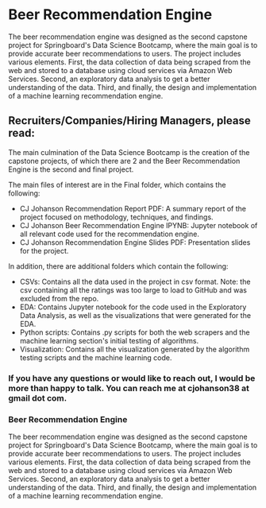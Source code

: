# Beer Recommendation Engine

The beer recommendation engine was designed as the second capstone project for Springboard's Data Science Bootcamp, where the main goal is to provide accurate beer recommendations to users. The project includes various elements. First, the data collection of data being scraped from the web and stored to a database using cloud services via Amazon Web Services. Second, an exploratory data analysis to get a better understanding of the data. Third, and finally, the design and implementation of a machine learning recommendation engine.

## Recruiters/Companies/Hiring Managers, please read:
The main culmination of the Data Science Bootcamp is the creation of the capstone projects, of which there are 2 and the Beer Recommendation Engine is the second and final project.

The main files of interest are in the Final folder, which contains the following:
* CJ Johanson Recommendation Report PDF: A summary report of the project focused on methodology, techniques, and findings.
* CJ Johanson Beer Recommendation Engine IPYNB: Jupyter notebook of all relevant code used for the recommendation engine.
* CJ Johanson Recommendation Engine Slides PDF: Presentation slides for the project.

In addition, there are additional folders which contain the following:
* CSVs: Contains all the data used in the project in csv format. Note: the csv containing all the ratings was too large to load to GitHub and was excluded from the repo.
* EDA: Contains Jupyter notebook for the code used in the Exploratory Data Analysis, as well as the visualizations that were generated for the EDA.
* Python scripts: Contains .py scripts for both the web scrapers and the machine learning section's initial testing of algorithms.
* Visualization: Contains all the visualization generated by the algorithm testing scripts and the machine learning code.

### If you have any questions or would like to reach out, I would be more than happy to talk. You can reach me at cjohanson38 at gmail dot com.







### Beer Recommendation Engine
The beer recommendation engine was designed as the second capstone project for Springboard's Data Science Bootcamp, where the main goal is to provide accurate beer recommendations to users. The project includes various elements. First, the data collection of data being scraped from the web and stored to a database using cloud services via Amazon Web Services. Second, an exploratory data analysis to get a better understanding of the data. Third, and finally, the design and implementation of a machine learning recommendation engine.
